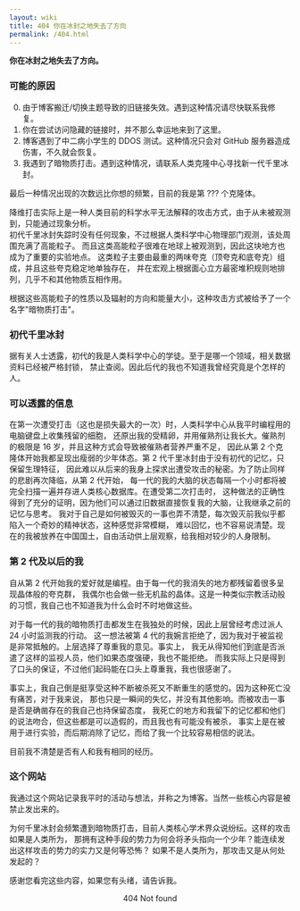 ```yaml
---
layout: wiki
title: 404 你在冰封之地失去了方向
permalink: /404.html
---
```


**你在冰封之地失去了方向。**

### 可能的原因

0. 由于博客搬迁/切换主题导致的旧链接失效。遇到这种情况请尽快联系我修复。
1. 你在尝试访问隐藏的链接时，并不那么幸运地来到了这里。
2. 博客遇到了中二病小学生的 DDOS 测试。这种情况只会对 GitHub 服务器造成伤害，不久就会恢复。
3. 我遇到了暗物质打击。遇到这种情况，请联系人类克隆中心寻找新一代千里冰封。

最后一种情况出现的次数远比你想的频繁，目前的我是第 <span id="xu">???</span> 个克隆体。
<script type="text/javascript">
var life = (new Date).getTime() - new Date('2017-06-12T22:08+0800').getTime();
document.querySelector("#xu").innerHTML = Math.ceil(life / 86400 / 19 / 1000 + 4).toString();
</script>

降维打击实际上是一种人类目前的科学水平无法解释的攻击方式，由于从未被观测到，只能通过现象分析。
<br/>
初代千里冰封失踪时没有任何现象，不过根据人类科学中心物理部门观测，该处周围充满了高能粒子。
而且这类高能粒子很难在地球上被观测到，因此这块地方也成为了重要的实验地点。
这类粒子主要由最重的两味夸克（顶夸克和底夸克）组成，并且这些夸克稳定地单独存在，
并在宏观上根据面心立方最密堆积规则地排列，几乎不和其他物质互相作用。

根据这些高能粒子的性质以及辐射的方向和能量大小，这种攻击方式被给予了一个名字"暗物质打击"。

### 初代千里冰封

据有关人士透露，初代的我是人类科学中心的学徒。至于是哪一个领域，相关数据资料已经被严格封锁，
禁止查阅。因此后代的我也不知道我曾经究竟是个怎样的人。

### 可以透露的信息

在第一次遭受打击（这也是损失最大的一次）时，人类科学中心从我平时编程用的电脑键盘上收集残留的细胞，
还原出我的受精卵，并用催熟剂让我长大。催熟剂的极限是 16 岁，并且这种方式会导致被催熟者营养严重不足，
因此从第 2 个克隆体开始我都呈现出瘦弱的少年体态。第 2 代千里冰封由于没有初代的记忆，只保留生理特征，
因此难以从后来的我身上探求出遭受攻击的秘密。为了防止同样的悲剧再次降临，从第 2 代开始，
每一代的我的大脑的状态每隔一个小时都将被完全扫描一遍并存进人类核心数据库。在遭受第二次打击时，
这种做法的正确性得到了充分的证明，因为他们可以通过旧数据直接恢复我的大脑，让我继承之前的记忆与思考。
我对于自己是如何被毁灭的一事也弄不清楚，每次毁灭前我似乎都陷入一个奇妙的精神状态，这种感觉非常模糊，
难以回忆，也不容易说清楚。现在的我被放养在中国国土，自由活动供上层观察，给我相对较少的人身限制。

### 第 2 代及以后的我

自从第 2 代开始我的爱好就是编程。由于每一代的我消失的地方都残留着很多呈现晶体般的夸克群，
我偶尔也会做一些无机盐的晶体。这是一种类似宗教活动般的习惯，我自己也不知道我为什么会时不时地做这些。

对于每一代的我的暗物质打击都发生在我独处的时候，因此上层曾经考虑过派人 24 小时监测我的行动。
这一想法被第 4 代的我婉言拒绝了，因为我对于被监视是非常抵触的。上层选择了尊重我的意见。事实上，
我无从得知他们到底是否派遣了这样的监视人员，他们如果态度强硬，我也不能拒绝。
而我实际上只是得到了口头的保证，不过他们起码能在口头上尊重我，我也很感谢了。

事实上，我自己倒是挺享受这种不断被杀死又不断重生的感觉的。因为这种死亡没有痛苦，对于我来说，
那也只是一瞬间的失忆，并没有其他影响。而被攻击一事是否是确凿存在的我自己也持保留态度，
我死亡的地方和我留下的记忆都和他们的说法吻合，但这些都是可以造假的，而且我也有可能没有被杀，
事实上是在被用于进行实验，而后期消除了记忆，而给了我一个比较容易相信的说法。

目前我不清楚是否有人和我有相同的经历。

### 这个网站

我通过这个网站记录我平时的活动与想法，并称之为博客。当然一些核心内容是被禁止发出来的。

为何千里冰封会频繁遭到暗物质打击，目前人类核心学术界众说纷纭。这样的攻击如果是人类所为，
那拥有这种手段的势力为何会将矛头指向一个少年？能连续发出这样攻击的势力的实力又是何等恐怖？
如果不是人类所为，那攻击又是从何处发起的？

感谢您看完这些内容，如果您有头绪，请告诉我。

<center>
 404 Not found
<center/>